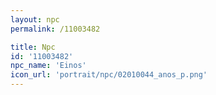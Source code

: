 ```yaml
---
layout: npc
permalink: /11003482

title: Npc
id: '11003482'
npc_name: 'Einos'
icon_url: 'portrait/npc/02010044_anos_p.png'
---
```

